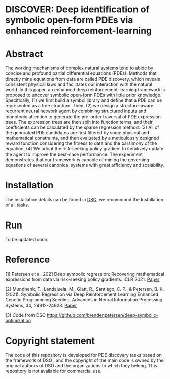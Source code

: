 # DISCOVER: Deep identification of symbolic open-form PDEs via enhanced reinforcement-learning

# Abstract
The working mechanisms of complex natural systems tend to abide by concise and profound partial differential equations (PDEs). Methods that directly mine equations from data are called PDE discovery, which reveals consistent physical laws and facilitates our interaction with the natural world. In this paper, an enhanced deep reinforcement-learning framework is proposed to uncover symbolic open-form PDEs with little prior knowledge. Specifically, (1) we first build a symbol library and define that a PDE can be represented as a tree structure. Then, (2) we design a structure-aware recurrent neural network agent by combining structured inputs and monotonic attention to generate the pre-order traversal of PDE expression trees. The expression trees are then split into function terms, and their coefficients can be calculated by the sparse regression method. (3) All of the generated PDE candidates are first filtered by some physical and mathematical constraints, and then evaluated by a meticulously designed reward function considering the fitness to data and the parsimony of the equation. (4) We adopt the risk-seeking policy gradient to iteratively update the agent to improve the best-case performance. The experiment demonstrates that our framework is capable of mining the governing equations of several canonical systems with great efficiency and scalability.

# Installation


The installation details can be found in [DSO](https://github.com/brendenpetersen/deep-symbolic-optimization), we recommond the Installation of all tasks.

# Run
 To be updated soon.




# Reference

(1) Petersen et al. 2021 Deep symbolic regression: Recovering mathematical expressions from data via risk-seeking policy gradients. ICLR 2021.  [Paper](https://openreview.net/forum?id=m5Qsh0kBQG)

(2) Mundhenk, T., Landajuela, M., Glatt, R., Santiago, C. P., & Petersen, B. K. (2021). Symbolic Regression via Deep Reinforcement Learning Enhanced Genetic Programming Seeding. Advances in Neural Information Processing Systems, 34, 24912-24923.  [Paper](https://proceedings.neurips.cc/paper/2021/file/d073bb8d0c47f317dd39de9c9f004e9d-Paper.pdf)

(3) Code from DSO https://github.com/brendenpetersen/deep-symbolic-optimization

# Copyright statement

The code of this repository is developed for PDE discovery tasks based on the framework of DSO
, and the copyright of the main code is owned by the original authors of DSO and the organizations to which they belong. This repository is not available for commercial use.
